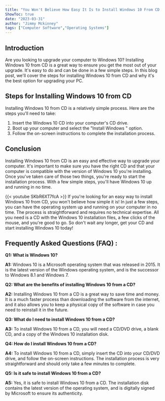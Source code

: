 ```yaml
---
title: "You Won't Believe How Easy It Is to Install Windows 10 From CD!"
ShowToc: true 
date: "2023-03-31"
author: "Jimmy Mckinney" 
tags: ["Computer Software","Operating Systems"]
---
```

## Introduction
Are you looking to upgrade your computer to Windows 10? Installing Windows 10 from CD is a great way to ensure you get the most out of your upgrade. It's easy to do and can be done in a few simple steps. In this blog post, we'll cover the steps for installing Windows 10 from CD and why it's the best option for upgrading your PC. 

## Steps for Installing Windows 10 from CD
Installing Windows 10 from CD is a relatively simple process. Here are the steps you'll need to take:

1. Insert the Windows 10 CD into your computer's CD drive.
2. Boot up your computer and select the "Install Windows " option.
3. Follow the on-screen instructions to complete the installation process.

## Conclusion
Installing Windows 10 from CD is an easy and effective way to upgrade your computer. It's important to make sure you have the right CD and that your computer is compatible with the version of Windows 10 you're installing. Once you've taken care of those two things, you're ready to start the installation process. With a few simple steps, you'll have Windows 10 up and running in no time.

{{< youtube SKbR6XT7fcA >}} 
If you're looking for an easy way to install Windows 10 from CD, you won't believe how simple it is! In just a few steps, you can have the operating system up and running on your computer in no time. The process is straightforward and requires no technical expertise. All you need is a CD with the Windows 10 installation files, a few clicks of the mouse, and you're good to go. So don't wait any longer, get your CD and start installing Windows 10 today!

## Frequently Asked Questions (FAQ) :
**Q1: What is Windows 10?**

**A1:** Windows 10 is a Microsoft operating system that was released in 2015. It is the latest version of the Windows operating system, and is the successor to Windows 8.1 and Windows 7.

**Q2: What are the benefits of installing Windows 10 from a CD?**

**A2:** Installing Windows 10 from a CD is a great way to save time and money. It is a much faster process than downloading the software from the internet, and it also allows you to keep a physical copy of the software in case you need to reinstall it in the future.

**Q3: What do I need to install Windows 10 from a CD?**

**A3:** To install Windows 10 from a CD, you will need a CD/DVD drive, a blank CD, and a copy of the Windows 10 installation disk.

**Q4: How do I install Windows 10 from a CD?**

**A4:** To install Windows 10 from a CD, simply insert the CD into your CD/DVD drive, and follow the on-screen instructions. The installation process is very straightforward and should only take a few minutes to complete.

**Q5: Is it safe to install Windows 10 from a CD?**

**A5:** Yes, it is safe to install Windows 10 from a CD. The installation disk contains the latest version of the operating system, and is digitally signed by Microsoft to ensure its authenticity.





